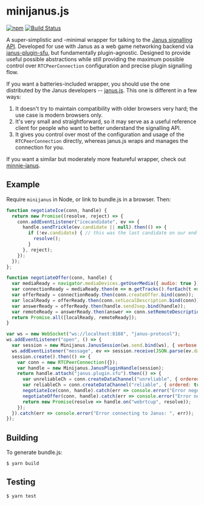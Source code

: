 # minijanus.js

[![npm](https://img.shields.io/npm/v/minijanus.svg)](https://www.npmjs.com/package/minijanus)
[![Build Status](https://travis-ci.org/mozilla/minijanus.js.svg?branch=master)](https://travis-ci.org/mozilla/minijanus.js)

A super-simplistic and -minimal wrapper for talking to the [Janus signalling API][api-docs]. Developed for use with
Janus as a web game networking backend via [janus-plugin-sfu][], but fundamentally plugin-agnostic. Designed to
provide useful possible abstractions while still providing the maximum possible control over `RTCPeerConnection`
configuration and precise plugin signalling flow.

If you want a batteries-included wrapper, you should use the one distributed by the Janus developers --
[janus.js][]. This one is different in a few ways:

1. It doesn't try to maintain compatibility with older browsers very hard; the use case is modern browsers only.
2. It's very small and straightforward, so it may serve as a useful reference client for people who want to better
   understand the signalling API.
3. It gives you control over most of the configuration and usage of the `RTCPeerConnection` directly, whereas janus.js
   wraps and manages the connection for you.

If you want a similar but moderately more featureful wrapper, check out [minnie-janus][].

[api-docs]: https://janus.conf.meetecho.com/docs/rest.html
[janus.js]: https://github.com/meetecho/janus-gateway/blob/master/html/janus.js
[janus-plugin-sfu]: https://github.com/mquander/janus-plugin-sfu
[minnie-janus]: https://github.com/michaelfranzl/minnie-janus

## Example

Require `minijanus` in Node, or link to bundle.js in a browser. Then:

```javascript
function negotiateIce(conn, handle) {
  return new Promise((resolve, reject) => {
    conn.addEventListener("icecandidate", ev => {
      handle.sendTrickle(ev.candidate || null).then(() => {
        if (!ev.candidate) { // this was the last candidate on our end and now they received it
          resolve();
        }
      }, reject);
    });
  });
};

function negotiateOffer(conn, handle) {
  var mediaReady = navigator.mediaDevices.getUserMedia({ audio: true });
  var connectionReady = mediaReady.then(m => m.getTracks().forEach(t => conn.addTrack(t, m)));
  var offerReady = connectionReady.then(conn.createOffer.bind(conn));
  var localReady = offerReady.then(conn.setLocalDescription.bind(conn));
  var answerReady = offerReady.then(handle.sendJsep.bind(handle));
  var remoteReady = answerReady.then(answer => conn.setRemoteDescription(answer.jsep));
  return Promise.all([localReady, remoteReady]);
}

var ws = new WebSocket("ws://localhost:8188", "janus-protocol");
ws.addEventListener("open", () => {
  var session = new Minijanus.JanusSession(ws.send.bind(ws), { verbose: true });
  ws.addEventListener("message", ev => session.receive(JSON.parse(ev.data)));
  session.create().then(() => {
    var conn = new RTCPeerConnection({});
    var handle = new Minijanus.JanusPluginHandle(session);
    return handle.attach("janus.plugin.sfu").then(() => {
      var unreliableCh = conn.createDataChannel("unreliable", { ordered: false, maxRetransmits: 0 });
      var reliableCh = conn.createDataChannel("reliable", { ordered: true });
      negotiateIce(conn, handle).catch(err => console.error("Error negotiating ICE candidates: ", err));
      negotiateOffer(conn, handle).catch(err => console.error("Error negotiating offer: ", err));
      return new Promise(resolve => handle.on("webrtcup", resolve));
    });
  }).catch(err => console.error("Error connecting to Janus: ", err));
});
```

## Building

To generate bundle.js:

```
$ yarn build
```

## Testing

```
$ yarn test
```
